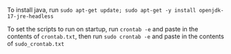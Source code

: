 To install java, run `sudo apt-get update; sudo apt-get -y install openjdk-17-jre-headless`

To set the scripts to run on startup, run `crontab -e` and paste in the contents of `crontab.txt`, then run `sudo crontab -e` and paste in the contents of `sudo_crontab.txt`
